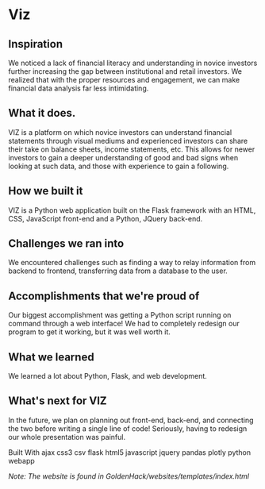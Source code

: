 ﻿# Viz
## Inspiration
We noticed a lack of financial literacy and understanding in novice investors further increasing the gap between institutional and retail investors. We realized that with the proper resources and engagement, we can make financial data analysis far less intimidating.

## What it does.
VIZ is a platform on which novice investors can understand financial statements through visual mediums and experienced investors can share their take on balance sheets, income statements, etc. This allows for newer investors to gain a deeper understanding of good and bad signs when looking at such data, and those with experience to gain a following.

## How we built it
VIZ is a Python web application built on the Flask framework with an HTML, CSS, JavaScript front-end and a Python, JQuery back-end.

## Challenges we ran into
We encountered challenges such as finding a way to relay information from backend to frontend, transferring data from a database to the user.

## Accomplishments that we're proud of
Our biggest accomplishment was getting a Python script running on command through a web interface! We had to completely redesign our program to get it working, but it was well worth it.

## What we learned
We learned a lot about Python, Flask, and web development.

## What's next for VIZ
In the future, we plan on planning out front-end, back-end, and connecting the two before writing a single line of code! Seriously, having to redesign our whole presentation was painful.

Built With
ajax
css3
csv
flask
html5
javascript
jquery
pandas
plotly
python
webapp
  
  *Note: The website is found in GoldenHack/websites/templates/index.html*
